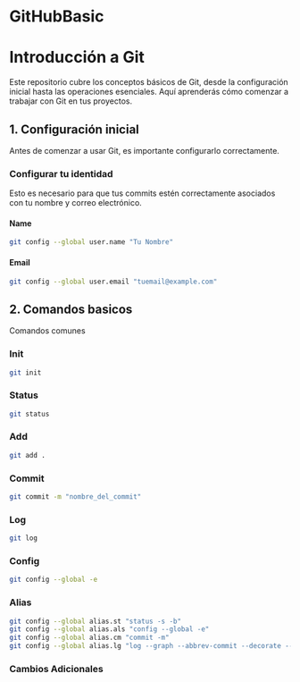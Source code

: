 # GitHubBasic

# Introducción a Git

Este repositorio cubre los conceptos básicos de Git, desde la configuración inicial hasta las operaciones esenciales. Aquí aprenderás cómo comenzar a trabajar con Git en tus proyectos.

## 1. Configuración inicial

Antes de comenzar a usar Git, es importante configurarlo correctamente.

### Configurar tu identidad

Esto es necesario para que tus commits estén correctamente asociados con tu nombre y correo electrónico.
#### Name
```bash
git config --global user.name "Tu Nombre"
```
#### Email
```bash
git config --global user.email "tuemail@example.com"
```

## 2. Comandos basicos

Comandos comunes 

### Init
```bash
git init
```

### Status
```bash
git status
```

### Add
```bash
git add .
```

### Commit
```bash
git commit -m "nombre_del_commit"
```

### Log
```bash
git log
```
### Config
```bash
git config --global -e
```

### Alias
```bash
git config --global alias.st "status -s -b"
git config --global alias.als "config --global -e"
git config --global alias.cm "commit -m"
git config --global alias.lg "log --graph --abbrev-commit --decorate --format=format:'%C(bold blue)%h%C(reset) - %C(bold green)(%ar)%C(reset)%C(white)%s%C(reset)%C(dim white)- %an%C(reset)%C(bold yellow)%d%C(reset)' --all"
```

### Cambios Adicionales


